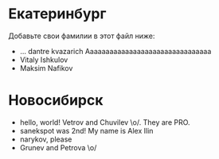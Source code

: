 Екатеринбург
===
Добавьте свои фамилии в этот файл ниже: 
* ...
dantre
kvazarich
Aaaaaaaaaaaaaaaaaaaaaaaaaaaaaaaa
* Vitaly Ishkulov
* Maksim Nafikov

Новосибирск
=====
* hello, world! Vetrov and Chuvilev \o/. They are PRO.
* sanekspot was 2nd! My name is Alex Ilin
* narykov, please 
* Grunev and Petrova \o/
